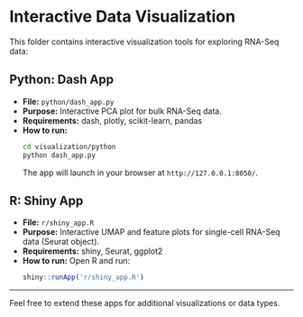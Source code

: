 # Interactive Data Visualization

This folder contains interactive visualization tools for exploring RNA-Seq data:

## Python: Dash App
- **File:** `python/dash_app.py`
- **Purpose:** Interactive PCA plot for bulk RNA-Seq data.
- **Requirements:** dash, plotly, scikit-learn, pandas
- **How to run:**
	```bash
	cd visualization/python
	python dash_app.py
	```
	The app will launch in your browser at `http://127.0.0.1:8050/`.

## R: Shiny App
- **File:** `r/shiny_app.R`
- **Purpose:** Interactive UMAP and feature plots for single-cell RNA-Seq data (Seurat object).
- **Requirements:** shiny, Seurat, ggplot2
- **How to run:**
	Open R and run:
	```R
	shiny::runApp('r/shiny_app.R')
	```

---
Feel free to extend these apps for additional visualizations or data types.
